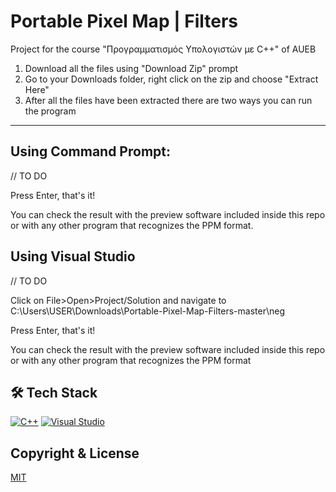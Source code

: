 # Portable Pixel Map | Filters
Project for the course "Προγραμματισμός Υπολογιστών με C++" of AUEB

1. Download all the files using &quot;Download Zip&quot; prompt
2. Go to your Downloads folder, right click on the zip and choose &quot;Extract Here&quot;
3. After all the files have been extracted there are two ways you can run the program

* * *

## Using Command Prompt:

// TO DO

Press Enter, that&#39;s it!

You can check the result with the preview software included inside this repo or with any other program that recognizes the PPM format.

## Using Visual Studio

// TO DO

Click on File>Open>Project/Solution and navigate to C:\Users\USER\Downloads\Portable-Pixel-Map-Filters-master\neg

Press Enter, that&#39;s it!

You can check the result with the preview software included inside this repo or with any other program that recognizes the PPM format

## 🛠️ Tech Stack
[![C++](https://skills.thijs.gg/icons?i=cpp)](https://www.cplusplus.com/)
[![Visual Studio](https://skills.thijs.gg/icons?i=visualstudio)](https://visualstudio.microsoft.com/)

## Copyright & License
[MIT](https://github.com/paraskevasleivadaros/Portable-Pixel-Map-Filters/blob/master/LICENSE)

